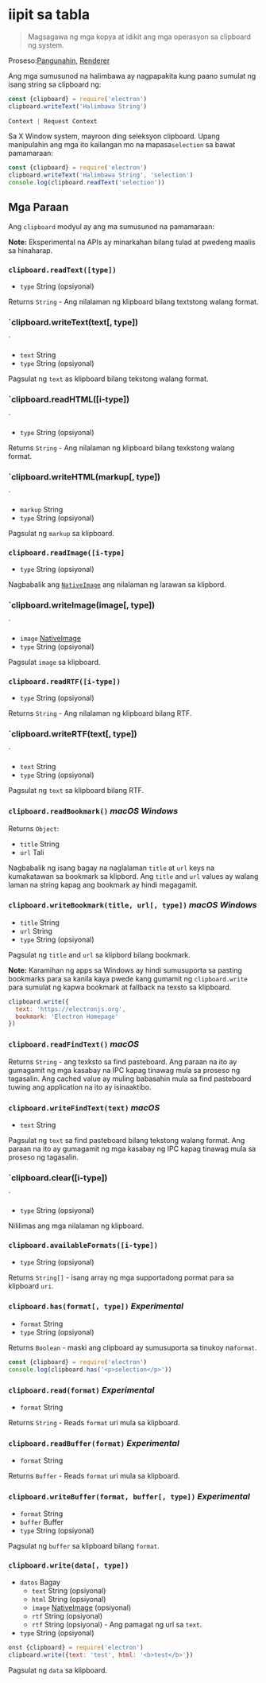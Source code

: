 # iipit sa tabla

> Magsagawa ng mga kopya at idikit ang mga operasyon sa clipboard ng system.

Proseso:[Pangunahin](../glossary.md#main-process), [Renderer](../glossary.md#renderer-process)

Ang mga sumusunod na halimbawa ay nagpapakita kung paano sumulat ng isang string sa clipboard ng: 

```javascript
const {clipboard} = require('electron')
clipboard.writeText('Halimbawa String')
 
Context | Request Context

```

Sa X Window system, mayroon ding seleksyon clipboard. Upang manipulahin ang mga ito kailangan mo na mapasa`selection` sa bawat pamamaraan:

```javascript
const {clipboard} = require('electron')
clipboard.writeText('Halimbawa String', 'selection')
console.log(clipboard.readText('selection'))
```

## Mga Paraan

Ang `clipboard` modyul ay ang ma sumusunod na pamamaraan:

**Note:** Eksperimental na APIs ay minarkahan bilang tulad at pwedeng maalis sa hinaharap. 

### `clipboard.readText([type])`

* `type` String (opsiyonal)

Returns `String` - Ang nilalaman ng klipboard bilang textstong walang format. 

### `clipboard.writeText(text[, type])
 

`

* `text` String
* `type` String (opsiyonal)

Pagsulat ng `text` as klipboard bilang tekstong walang format.

### `clipboard.readHTML([i-type])

`

* `type` String (opsiyonal)

Returns `String` - Ang nilalaman ng klipboard bilang texkstong walang format. 

### `clipboard.writeHTML(markup[, type])
 

`

* `markup` String
* `type` String (opsiyonal)

Pagsulat ng `markup` sa klipboard. 

### `clipboard.readImage([i-type]`

* `type` String (opsiyonal)

Nagbabalik ang [`NativeImage`](native-image.md) ang nilalaman ng larawan sa klipbord. 

### `clipboard.writeImage(image[, type])
 

`

* `image` [NativeImage](native-image.md)
* `type` String (opsiyonal)

Pagsulat `image` sa klipboard.

### `clipboard.readRTF([i-type])`

* `type` String (opsiyonal)

Returns `String` - Ang nilalaman ng klipboard bilang RTF.

### `clipboard.writeRTF(text[, type])
 

`

* `text` String
* `type` String (opsiyonal)

Pagsulat ng `text` sa klipboard bilang RTF.

### `clipboard.readBookmark()` *macOS* *Windows*

Returns `Object`:

* `title` String
* `url` Tali

Nagbabalik ng isang bagay na naglalaman `title` at `url` keys na kumakatawan sa bookmark sa klipbord. Ang `title` and `url` values ay walang laman na string kapag ang bookmark ay hindi magagamit. 

### `clipboard.writeBookmark(title, url[, type])` *macOS* *Windows*

* `title` String
* `url` String
* `type` String (opsiyonal)

Pagsulat ng `title` and `url` sa klipbord bilang bookmark.

**Note:** Karamihan ng apps sa Windows ay hindi sumusuporta sa pasting bookmarks para sa kanila kaya pwede kang gumamit ng `clipboard.write` para sumulat ng kapwa bookmark at fallback na texsto sa klipboard.

```js
clipboard.write({
  text: 'https://electronjs.org',
  bookmark: 'Electron Homepage'
})
```

### `clipboard.readFindText()` *macOS*

Returns `String` - ang texksto sa find pasteboard. Ang paraan na ito ay gumagamit ng mga kasabay na IPC kapag tinawag mula sa proseso ng tagasalin. Ang cached value ay muling babasahin mula sa find pasteboard tuwing ang application na ito ay isinaaktibo.

### `clipboard.writeFindText(text)` *macOS*

* `text` String

Pagsulat ng `text` sa find pasteboard bilang tekstong walang format. Ang paraan na ito ay gumagamit ng mga kasabay ng IPC kapag tinawag mula sa proseso ng tagasalin. 

### `clipboard.clear([i-type])
 

`

* `type` String (opsiyonal)

Nililimas ang mga nilalaman ng klipboard. 

### `clipboard.availableFormats([i-type])`

* `type` String (opsiyonal)

Returns `String[]` - isang array ng mga supportadong pormat para sa klipboard `uri`.

### `clipboard.has(format[, type])` *Experimental*

* `format` String
* `type` String (opsiyonal)

Returns `Boolean` - maski ang clipboard ay sumusuporta sa tinukoy na`format`.

```javascript
const {clipboard} = require('electron')
console.log(clipboard.has('<p>selection</p>'))
```

### `clipboard.read(format)` *Experimental* 

* `format` String

Returns `String` - Reads `format` uri mula sa klipboard. 

### `clipboard.readBuffer(format)` *Experimental*

* `format` String

Returns `Buffer` - Reads `format` uri mula sa klipboard. 

### `clipboard.writeBuffer(format, buffer[, type])` *Experimental*

* `format` String
* `buffer` Buffer
* `type` String (opsiyonal)

Pagsulat ng `buffer` sa klipboard bilang `format`.

### `clipboard.write(data[, type])`

* `datos` Bagay 
  * `text` String (opsiyonal)
  * `html` String (opsiyonal)
  * `image` [NativeImage](native-image.md) (opsiyonal)
  * `rtf` String (opsiyonal)
  * `rtf` String (opsiyonal) - Ang pamagat ng url sa `text`. 
* `type` String (opsiyonal)

```javascript
onst {clipboard} = require('electron')
clipboard.write({text: 'test', html: '<b>test</b>'})
```

Pagsulat ng `data` sa klipboard.